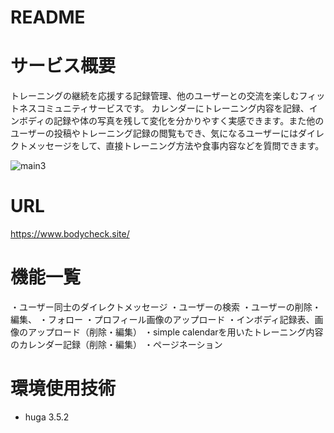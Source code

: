 # README

# サービス概要
トレーニングの継続を応援する記録管理、他のユーザーとの交流を楽しむフィットネスコミュニティサービスです。
カレンダーにトレーニング内容を記録、インボディの記録や体の写真を残して変化を分かりやすく実感できます。また他のユーザーの投稿やトレーニング記録の閲覧もでき、気になるユーザーにはダイレクトメッセージをして、直接トレーニング方法や食事内容などを質問できます。

![main3](https://user-images.githubusercontent.com/75208489/104275987-44992d80-54e7-11eb-9ed1-c10bef5fa4f7.jpg)


# URL
https://www.bodycheck.site/
# 機能一覧
・ユーザー同士のダイレクトメッセージ
・ユーザーの検索
・ユーザーの削除・編集、
・フォロー
・プロフィール画像のアップロード
・インボディ記録表、画像のアップロード（削除・編集）
・simple calendarを用いたトレーニング内容のカレンダー記録（削除・編集）
・ページネーション

# 環境使用技術


* huga 3.5.2
